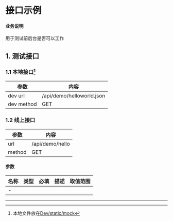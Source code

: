 
# 接口示例

#### 业务说明

用于测试前后台是否可以工作

## 1. 测试接口 

### 1.1 本地接口[^本地接口]

| 参数         | 内容                   |
| ---------- | -------------------- |
| dev url    | /api/demo/helloworld.json |
| dev method | GET                  |

### 1.2 线上接口

| 参数     | 内容         |
| ------ | ---------- |
| url    | /api/demo/hello |
| method | GET        |

#### 参数

| 名称   | 类型   | 必填   | 描述   | 取值范围 |
| ---- | ---- | ---- | ---- | ---- |
| -    |      |      |      |      |

-------
[^本地接口]: 本地文件放在[Dev/static/mock]()